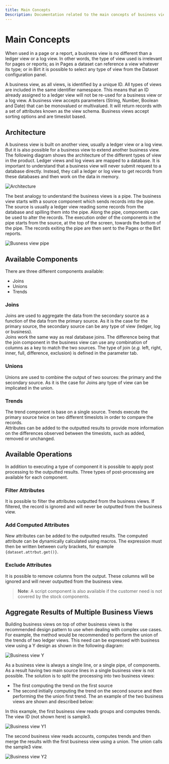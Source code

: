 ```yaml
---
title: Main Concepts
Description: Documentation related to the main concepts of business views
---
```


# Main Concepts

When used in a page or a report, a business view is no different than a ledger view or a log view. In other words, the type of view used is irrelevant for pages or reports; as in Pages a dataset can reference a view whatever its type; or in Birt it is possible to select any type of view from the Dataset configuration panel.

A business view, as all views, is identified by a unique ID. All types of views are included in the same identifier namespace. This means that an ID already assigned to a ledger view will not be re-used for a business view or a log view. A business view accepts parameters (String, Number, Boolean and Date) that can be monovalued or multivalued. It will return records with a set of attributes known as the view schema. Business views accept sorting options and are timeslot based.

## Architecture  

A business view is built on another view, usually a ledger view or a log view. But it is also possible for a business view to extend another business view. The following diagram shows the architecture of the different types of view in the product. Ledger views and log views are mapped to a database. It is important to understand that a business view will never submit request to a database directly. Instead, they call a ledger or log view to get records from these databases and then work on the data in memory.  

![Architecture](./main-concepts/images/bv_architecture.png "Architecture")

The best analogy to understand the business views is a pipe. The business view starts with a source component which sends records into the pipe. The source is usually a ledger view reading some records from the database and spilling them into the pipe. Along the pipe, components can be used to alter the records. The execution order of the components in the pipe starts from the source, at the top of the screen, towards the bottom of the pipe. The records exiting the pipe are then sent to the Pages or the Birt reports.  

![Busness view pipe](./main-concepts/images/bv_pipe.png "Busness view pipe")

## Available Components  

There are three different components available:

- Joins
- Unions
- Trends

### Joins  

Joins are used to aggregate the data from the secondary source as a function of the data from the primary source. As it is the case for the primary source, the secondary source can be any type of view (ledger, log or business).  
Joins work the same way as real database joins. The difference being that the join component in the business view can use any combination of columns as a key to match the two sources. The type of join (_e.g._ left, right, inner, full, difference, exclusion) is defined in the parameter tab.  

### Unions  

Unions are used to combine the output of two sources: the primary and the secondary source. As it is the case for Joins any type of view can be implicated in the union.  

### Trends  

The trend component is base on a single source. Trends execute the primary source twice on two different timeslots in order to compare the records.  
Attributes can be added to the outputted results to provide more information on the differences observed between the timeslots, such as added, removed or unchanged.  

## Available Operations

In addition to executing a type of component it is possible to apply post processing to the outputted results. Three types of post-processing are available for each component.

### Filter Attributes  

It is possible to filter the attributes outputted from the business views. If filtered, the record is ignored and will never be outputted from the business view.

### Add Computed Attributes

New attributes can be added to the outputted results. The computed attribute can be dynamically calculated using macros. The expression must then be written between curly brackets, for example `{dataset.attrbut.get()}`.  

### Exclude Attributes  

It is possible to remove columns from the output. These columns will be ignored and will never outputted from the business view.  

>**Note**: A script component is also available if the customer need is not covered by the stock components.

## Aggregate Results of Multiple Business Views  

Building business views on top of other business views is the recommended design pattern to use when dealing with complex use cases.  
For example, the method would be recommended to perform the union of the trends of two ledger views. This need can be expressed with business view using a Y design as shown in the following diagram:  

![Business view Y](./main-concepts/images/bv_y.png "Business view Y")

As a business view is always a single line, or a single pipe, of components. As a result having two main source lines in a single business view is not possible. The solution is to split the processing into two business views:  

- The first computing the trend on the first source
- The second initially computing the trend on the second source and then performing the the union first trend.
The an example of the two business views are shown and described below:

In this example, the first business view reads groups and computes trends. The view ID (not shown here) is sample3.

![Business view Y1](./main-concepts/images/bv_y1.png "Business view Y1")

The second business view reads accounts, computes trends and then merge the results with the first business view using a union. The union calls the sample3 view.  

![Business view Y2](./main-concepts/images/bv_y2.png "Business view Y2")
